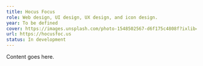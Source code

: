```yaml
---
title: Hocus Focus
role: Web design, UI design, UX design, and icon design.
year: To be defined
cover: https://images.unsplash.com/photo-1548502567-d6f175c4808f?ixlib=rb-1.2.1&ixid=eyJhcHBfaWQiOjEyMDd9&auto=format&fit=crop&w=1950&q=80
url: https://hocusfoc.us
status: In development
---
```

Content goes here.